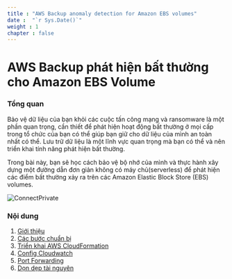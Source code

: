 ```yaml
---
title : "AWS Backup anomaly detection for Amazon EBS volumes"
date :  "`r Sys.Date()`" 
weight : 1 
chapter : false
---
```

# AWS Backup phát hiện bất thường cho Amazon EBS Volume

### Tổng quan

Bảo vệ dữ liệu của bạn khỏi các cuộc tấn công mạng và ransomware là một phần quan trọng, cần thiết để phát hiện hoạt động bất thường ở mọi cấp trong tổ chức của bạn có thể giúp bạn giữ cho dữ liệu của mình an toàn nhất có thể. Lưu trữ dữ liệu là một lĩnh vực quan trọng mà bạn có thể và nên triển khai tính năng phát hiện bất thường.

  Trong bài này, bạn sẽ học cách bảo vệ bộ nhớ của mình và thực hành xây dựng một đường dẫn đơn giản không có máy chủ(serverless) để phát hiện các điểm bất thường xảy ra trên các  Amazon Elastic Block Store (EBS) volumes. 

![ConnectPrivate](/images/AWS-Backup-Anomaly-Detection.png) 

### Nội dung

 1. [Giới thiệu](1-introduce/)
 2. [Các bước chuẩn bị](2-Prerequiste/)
 3. [Triển khai AWS CloudFormation](3-Accessibilitytoinstance/)
 4. [Config Cloudwatch](4-s3log/)
 5. [Port Forwarding](5-Portfwd/)
 6. [Dọn dẹp tài nguyên](6-cleanup/)

